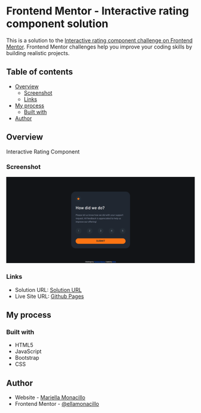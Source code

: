 # Frontend Mentor - Interactive rating component solution

This is a solution to the [Interactive rating component challenge on Frontend Mentor](https://www.frontendmentor.io/challenges/interactive-rating-component-koxpeBUmI). Frontend Mentor challenges help you improve your coding skills by building realistic projects. 

## Table of contents

- [Overview](#overview)
  - [Screenshot](#screenshot)
  - [Links](#links)
- [My process](#my-process)
  - [Built with](#built-with)
- [Author](#author)

## Overview
Interactive Rating Component

### Screenshot
![](/images/screenshot.png)

### Links
- Solution URL: [Solution URL](https://github.com/Ellamonacillo/interactive-rating-component.github.io)
- Live Site URL: [Github Pages](https://ellamonacillo.github.io/interactive-rating-component.github.io/)

## My process

### Built with

- HTML5
- JavaScript
- Bootstrap
- CSS

## Author

- Website - [Mariella Monacillo](https://mariellamonacillo.netlify.app)
- Frontend Mentor - [@ellamonacillo](https://www.frontendmentor.io/profile/ellamonacillo)

